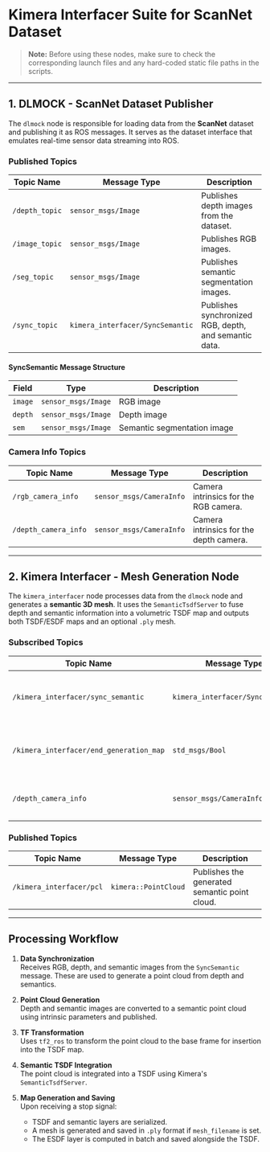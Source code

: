 # Kimera Interfacer Suite for ScanNet Dataset

> **Note:** Before using these nodes, make sure to check the corresponding launch files and any hard-coded static file paths in the scripts.

---

## 1. DLMOCK - ScanNet Dataset Publisher

The `dlmock` node is responsible for loading data from the **ScanNet** dataset and publishing it as ROS messages. It serves as the dataset interface that emulates real-time sensor data streaming into ROS.

### Published Topics

| Topic Name            | Message Type             | Description                                    |
|-----------------------|--------------------------|------------------------------------------------|
| `/depth_topic`        | `sensor_msgs/Image`      | Publishes depth images from the dataset.       |
| `/image_topic`        | `sensor_msgs/Image`      | Publishes RGB images.                          |
| `/seg_topic`          | `sensor_msgs/Image`      | Publishes semantic segmentation images.        |
| `/sync_topic`         | `kimera_interfacer/SyncSemantic` | Publishes synchronized RGB, depth, and semantic data. |

#### SyncSemantic Message Structure

| Field     | Type                | Description                     |
|-----------|---------------------|---------------------------------|
| `image`   | `sensor_msgs/Image` | RGB image                       |
| `depth`   | `sensor_msgs/Image` | Depth image                     |
| `sem`     | `sensor_msgs/Image` | Semantic segmentation image     |

### Camera Info Topics

| Topic Name              | Message Type             | Description                                      |
|-------------------------|--------------------------|--------------------------------------------------|
| `/rgb_camera_info`      | `sensor_msgs/CameraInfo` | Camera intrinsics for the RGB camera.            |
| `/depth_camera_info`    | `sensor_msgs/CameraInfo` | Camera intrinsics for the depth camera.          |

---

## 2. Kimera Interfacer - Mesh Generation Node

The `kimera_interfacer` node processes data from the `dlmock` node and generates a **semantic 3D mesh**. It uses the `SemanticTsdfServer` to fuse depth and semantic information into a volumetric TSDF map and outputs both TSDF/ESDF maps and an optional `.ply` mesh.

### Subscribed Topics

| Topic Name                                | Message Type                   | Description                                           |
|-------------------------------------------|--------------------------------|-------------------------------------------------------|
| `/kimera_interfacer/sync_semantic`        | `kimera_interfacer/SyncSemantic` | Receives synchronized RGB, depth, and semantic images. |
| `/kimera_interfacer/end_generation_map`   | `std_msgs/Bool`                | Stops mesh generation when message is `true`.         |
| `/depth_camera_info`                      | `sensor_msgs/CameraInfo`       | Retrieves depth camera intrinsics.                    |

### Published Topics

| Topic Name                 | Message Type       | Description                             |
|----------------------------|--------------------|-----------------------------------------|
| `/kimera_interfacer/pcl`   | `kimera::PointCloud` | Publishes the generated semantic point cloud. |

---

## Processing Workflow

1. **Data Synchronization**  
   Receives RGB, depth, and semantic images from the `SyncSemantic` message. These are used to generate a point cloud from depth and semantics.

2. **Point Cloud Generation**  
   Depth and semantic images are converted to a semantic point cloud using intrinsic parameters and published.

3. **TF Transformation**  
   Uses `tf2_ros` to transform the point cloud to the base frame for insertion into the TSDF map.

4. **Semantic TSDF Integration**  
   The point cloud is integrated into a TSDF using Kimera's `SemanticTsdfServer`.

5. **Map Generation and Saving**  
   Upon receiving a stop signal:
   - TSDF and semantic layers are serialized.
   - A mesh is generated and saved in `.ply` format if `mesh_filename` is set.
   - The ESDF layer is computed in batch and saved alongside the TSDF.